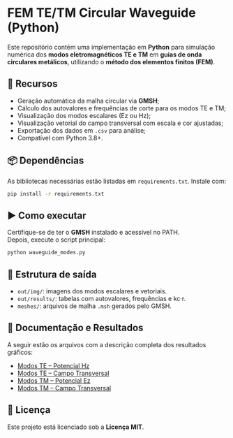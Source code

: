 # FEM TE/TM Circular Waveguide (Python)

Este repositório contém uma implementação em **Python** para simulação numérica dos **modos eletromagnéticos TE e TM** em **guias de onda circulares metálicos**, utilizando o **método dos elementos finitos (FEM)**.

## 🔧 Recursos

- Geração automática da malha circular via **GMSH**;
- Cálculo dos autovalores e frequências de corte para os modos TE e TM;
- Visualização dos modos escalares (Ez ou Hz);
- Visualização vetorial do campo transversal com escala e cor ajustadas;
- Exportação dos dados em `.csv` para análise;
- Compatível com Python 3.8+.

## 📦 Dependências

As bibliotecas necessárias estão listadas em `requirements.txt`. Instale com:

```bash
pip install -r requirements.txt
```

## ▶️ Como executar

Certifique-se de ter o **GMSH** instalado e acessível no PATH.  
Depois, execute o script principal:

```bash
python waveguide_modes.py
```

## 📁 Estrutura de saída

- `out/img/`: imagens dos modos escalares e vetoriais.
- `out/results/`: tabelas com autovalores, frequências e kc·r.
- `meshes/`: arquivos de malha `.msh` gerados pelo GMSH.

## 📑 Documentação e Resultados

A seguir estão os arquivos com a descrição completa dos resultados gráficos:

- [Modos TE – Potencial Hz](../doc/resultados_te_potencial.md)
- [Modos TE – Campo Transversal](../doc/resultados_te_transversal.md)
- [Modos TM – Potencial Ez](../doc/resultados_tm_potencial.md)
- [Modos TM – Campo Transversal](../doc/resultados_tm_transversal.md)

## 📜 Licença

Este projeto está licenciado sob a **Licença MIT**.
